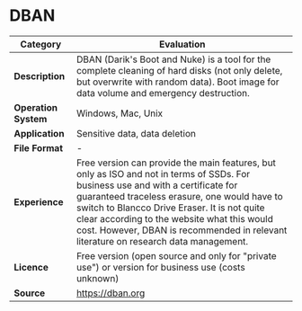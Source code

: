 # DBAN

| Category | Evaluation |
| --- | --- |
| **Description**  | DBAN (Darik's Boot and Nuke) is a tool for the complete cleaning of hard disks (not only delete, but overwrite with random data). Boot image for data volume and emergency destruction. |
| **Operation System**  | Windows, Mac, Unix  |
| **Application**  | Sensitive data, data deletion  |
| **File Format** | - |
| **Experience** | Free version can provide the main features, but only as ISO and not in terms of SSDs. For business use and with a certificate for guaranteed traceless erasure, one would have to switch to Blancco Drive Eraser. It is not quite clear according to the website what this would cost. However, DBAN is recommended in relevant literature on research data management. |
| **Licence** | Free version (open source and only for "private use") or version for business use (costs unknown) |
| **Source** | https://dban.org |
